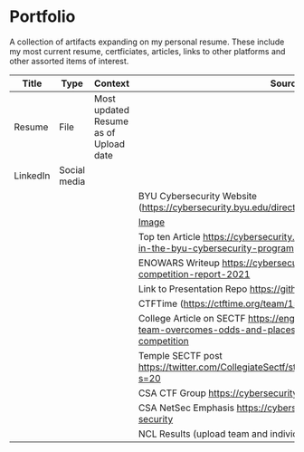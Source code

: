 # Portfolio
A collection of artifacts expanding on my personal resume. 
These include my most current resume, certficiates, articles, links to other platforms and other assorted items of interest. 


| Title | Type | Context | Source |
| ----- | ----- | ----- | ------ |
| Resume | File | Most updated Resume as of Upload date| |  
| LinkedIn | Social media| | |  
|||| BYU Cybersecurity Website (https://cybersecurity.byu.edu/directory/ian-cook) |
|||| [Image](Sec%2B.JPG) |
|||| Top ten Article https://cybersecurity.byu.edu/ten-tips-for-success-in-the-byu-cybersecurity-program |
|||| ENOWARS Writeup https://cybersecurity.byu.edu/enowars-competition-report-2021 |
|||| Link to Presentation Repo https://github.com/cioaonk/Presentations |
|||| CTFTime (https://ctftime.org/team/155711) |
|||| College Article on SECTF https://engineering.byu.edu/news/byu-team-overcomes-odds-and-places-second-at-cybersecurity-competition |
|||| Temple SECTF post https://twitter.com/CollegiateSectf/status/1452631230839676937?s=20 |
|||| CSA CTF Group https://cybersecurity.byu.edu/ctf-training |
|||| CSA NetSec Emphasis https://cybersecurity.byu.edu/network-security |
|||| NCL Results (upload team and individual) |

